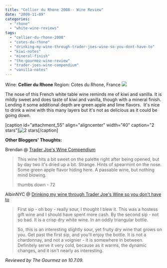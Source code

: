 ```yaml
---
title: "Cellier du Rhone 2008-- Wine Review"
date: "2009-11-09"
categories: 
  - "rhone"
  - "white-wine-reviews"
tags: 
  - "cellier-du-rhone-2008"
  - "cotes-du-rhone"
  - "drinking-my-wine-through-trader-joes-wine-so-you-dont-have-to"
  - "kiwi-notes"
  - "mineral-finish"
  - "the-gourmez-wine-review"
  - "trader-joes-wine-compendium"
  - "vanilla-notes"
---
```


Wine: **Cellier du Rhone** Region: Cotes du Rhone, France ![](http://www.rebeccagomezfarrell.com/gourmez/photos/cellierdurhone.jpg)

The nose of this French white table wine reminds me of kiwi and vanilla. It is mildly sweet and does taste of kiwi and vanilla, though with a mineral finish. Lending it some additional depth are green apple and lime flavors.  It's nice to drink a wine with this many layers but it's not as delicious as it could be going down.

\[caption id="attachment\_55" align="aligncenter" width="40" caption="2 stars"\]![2 stars](http://www.rebeccagomezfarrell.com/wp-content/uploads/2009/02/rating_chicken11.gif "rating_chicken11")\[/caption\]

**Other Bloggers' Thoughts:**

Brendan @ [Trader Joe's Wine Compendium](http://traderjoeswine.blogspot.com/2009/09/2007-cellier-du-rhone-cotes-du-rhone.html)

> This wine hits a bit sweet on the palette right after being opened, but by day two it's dried up a bit. Strange. Hints of spearmint on the nose. Some green apple flavor hiding here. A passable wine, but nothing mind blowing.
> 
> thumbs down - 72

AlbinNYC @ [Drinking my wine through Trader Joe's Wine so you don't have to](http://albinnyc.blogspot.com/2009/07/cellier-du-rhone-blanc-599.html)

> First sip - oh boy - really sour, I thought I blew it. This was a hostess gift wine and I should have spent more cash. By the second sip - not so bad. It is a crisp dry white wine. In an oddly triangular bottle.
> 
> So, this is an interesting slightly sour, yet fruity dry wine that grows on you. Get past the first sip, and you'll enjoy the bottle. It is not a chardonnay, and not a voignier - it is somewhere in between. Definitely serve it very cold, because as it warms, the dynamic changes, and it isn't nearly as interesting.

_Reviewed by The Gourmez on 10.7.09._
